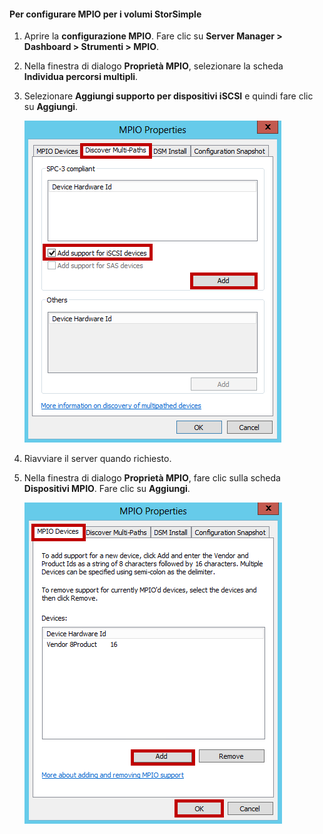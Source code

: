 #### Per configurare MPIO per i volumi StorSimple
1. Aprire la **configurazione MPIO**. Fare clic su **Server Manager > Dashboard > Strumenti > MPIO**.
2. Nella finestra di dialogo **Proprietà MPIO**, selezionare la scheda **Individua percorsi multipli**.
3. Selezionare **Aggiungi supporto per dispositivi iSCSI** e quindi fare clic su **Aggiungi**.
   
    ![Proprietà MPIO Individua percorsi multipli](./media/storsimple-configure-mpio-volumes/IC741003.png)
4. Riavviare il server quando richiesto.
5. Nella finestra di dialogo **Proprietà MPIO**, fare clic sulla scheda **Dispositivi MPIO**. Fare clic su **Aggiungi**.
   
    ![Proprietà MPIO Dispositivi MPIO](./media/storsimple-configure-mpio-volumes/IC741004.png)

<!---HONumber=AcomDC_0323_2016-->